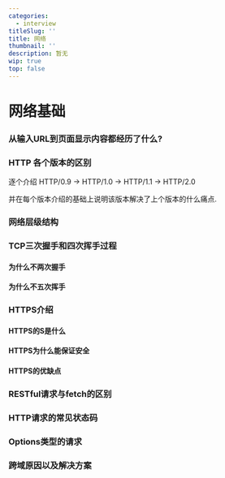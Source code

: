 ```yaml
---
categories:
  - interview
titleSlug: ''
title: 网络
thumbnail: ''
description: 暂无
wip: true
top: false
---
```

# 网络基础

###  从输入URL到页面显示内容都经历了什么?





### HTTP 各个版本的区别

逐个介绍 HTTP/0.9 -> HTTP/1.0 -> HTTP/1.1 -> HTTP/2.0

并在每个版本介绍的基础上说明该版本解决了上个版本的什么痛点.



### 网络层级结构



### TCP三次握手和四次挥手过程



#### 为什么不两次握手



#### 为什么不五次挥手





### HTTPS介绍



#### HTTPS的S是什么



#### HTTPS为什么能保证安全



#### HTTPS的优缺点





### RESTful请求与fetch的区别



### HTTP请求的常见状态码



### Options类型的请求



### 跨域原因以及解决方案

